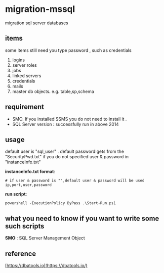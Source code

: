 # migration-mssql
migration sql server databases

## items

some items still need you type password , such as credentials

1. logins
2. server roles
3. jobs
4. linked servers
5. credentials
6. mails
7. master db objects. e.g. table,sp,schema

## requirement

- SMO. If you installed SSMS you do not need to install it .
- SQL Server version : successfully run in above 2014

## usage

default user is "sql_user" .
default password gets from the "SecurityPwd.txt" if you do not specified user & password in "instanceInfo.txt"

**instanceInfo.txt format**:
```
# if user & password is "",default user & password will be used
ip,port,user,password
```
**run script**:
```
powershell -ExecutionPolicy ByPass .\Start-Run.ps1
```

## what you need to know if you want to write some such scripts

**SMO** : SQL Server Management Object

## reference

[https://dbatools.io](https://dbatools.io/)
